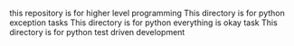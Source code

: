 this repository is for higher level programming
This directory is for python exception tasks
This directory is for python everything is okay task
This directory is for python test driven development
